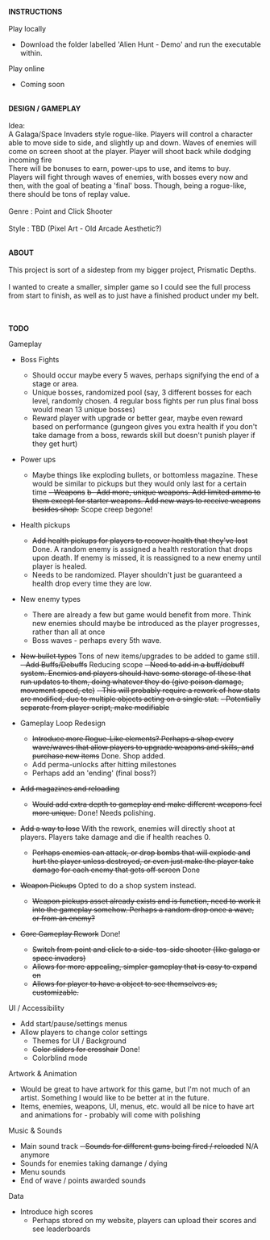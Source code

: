 **INSTRUCTIONS**</br></br>
Play locally
- Download the folder labelled 'Alien Hunt - Demo' and run the executable within.

Play online
- Coming soon</br></br>

**DESIGN / GAMEPLAY**
</br></br>
Idea: </br>
A Galaga/Space Invaders style rogue-like. Players will control a character able to move side to side, and slightly up and down. Waves of enemies will come on screen shoot at the player. Player will shoot back while dodging incoming fire</br>
There will be bonuses to earn, power-ups to use, and items to buy.</br>
Players will fight through waves of enemies, with bosses every now and then, with the goal of beating a 'final' boss. Though, being a rogue-like, there should be tons of replay value.</br></br>
Genre : Point and Click Shooter</br></br>
Style : TBD (Pixel Art - Old Arcade Aesthetic?)</br></br>

**ABOUT**</br></br>
This project is sort of a sidestep from my bigger project, Prismatic Depths.</br></br>
I wanted to create a smaller, simpler game so I could see the full process from start to finish, as well as to just have a finished product under my belt.
</br></br></br>

**TODO**</br>



Gameplay
- Boss Fights
    - Should occur maybe every 5 waves, perhaps signifying the end of a stage or area.
    - Unique bosses, randomized pool (say, 3 different bosses for each level, randomly chosen. 4 regular boss fights per run plus final boss would mean 13 unique bosses)
    - Reward player with upgrade or better gear, maybe even reward based on performance (gungeon gives you extra health if you don't take damage from a boss, rewards skill but doesn't punish player if they get hurt)
- Power ups
  - Maybe things like exploding bullets, or bottomless magazine. These would be similar to pickups but they would only last for a certain time
~~- Weapons~~
 ~~b- Add more, unique weapons. Add limited ammo to them except for starter weapons. Add new ways to receive weapons besides shop.~~ Scope creep begone!


- Health pickups
  - ~~Add health pickups for players to recover health that they've lost~~ Done. A random enemy is assigned a health restoration that drops upon death. If enemy is missed, it is reassigned to a new enemy until player is healed.
  - Needs to be randomized. Player shouldn't just be guaranteed a health drop every time they are low.
- New enemy types
  - There are already a few but game would benefit from more. Think new enemies should maybe be introduced as the player progresses, rather than all at once
  - Boss waves - perhaps every 5th wave.
- ~~New bullet types~~ Tons of new items/upgrades to be added to game still.
~~- Add Buffs/Debuffs~~ Reducing scope
    ~~- Need to add in a buff/debuff system. Enemies and players should have some storage of these that run updates to them, doing whatever they do (give poison damage, movement speed, etc)~~
    ~~- This will probably require a rework of how stats are modified, due to multiple objects acting on a single stat.~~
    ~~- Potentially separate from player script, make modifiable~~
- Gameplay Loop Redesign
  - ~~Introduce more Rogue-Like elements? Perhaps a shop every wave/waves that allow players to upgrade weapons and skills, and purchase new items~~ Done. Shop added.
  - Add perma-unlocks after hitting milestones
  - Perhaps add an 'ending' (final boss?)

- ~~Add magazines and reloading~~
  - ~~Would add extra depth to gameplay and make different weapons feel more unique.~~ Done! Needs polishing.
- ~~Add a way to lose~~ With the rework, enemies will directly shoot at players. Players take damage and die if health reaches 0.
  - ~~Perhaps enemies can attack, or drop bombs that will explode and hurt the player unless destroyed, or even just make the player take damage for each enemy that gets off screen~~ Done
- ~~Weapon Pickups~~ Opted to do a shop system instead.
  - ~~Weapon pickups asset already exists and is function, need to work it into the gameplay somehow. Perhaps a random drop once a wave, or from an enemy?~~
 
- ~~Core Gameplay Rework~~ Done!
  - ~~Switch from point and click to a side-tos-side shooter (like galaga or space invaders)~~
  - ~~Allows for more appealing, simpler gameplay that is easy to expand on~~
  - ~~Allows for player to have a object to see themselves as, customizable.~~

 UI / Accessibility
 - Add start/pause/settings menus
  - Allow players to change color settings
    - Themes for UI / Background
    - ~~Color sliders for crosshair~~ Done!
    - Colorblind mode

Artwork & Animation</br>
- Would be great to have artwork for this game, but I'm not much of an artist. Something I would like to be better at in the future.
- Items, enemies, weapons, UI, menus, etc. would all be nice to have art and animations for - probably will come with polishing

Music & Sounds
- Main sound track
~~- Sounds for different guns being fired / reloaded~~ N/A anymore
- Sounds for enemies taking damange / dying
- Menu sounds
- End of wave / points awarded sounds
   
Data
  - Introduce high scores
      - Perhaps stored on my website, players can upload their scores and see leaderboards
 
